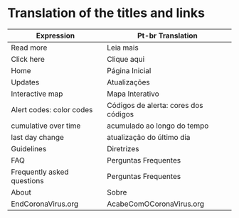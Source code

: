 # Translation of the titles and links

Expression | Pt-br Translation |
---------- | ----------------- |
Read more | Leia mais
Click here | Clique aqui
Home | Página Inicial
Updates | Atualizações
Interactive map | Mapa Interativo
Alert codes: color codes | Códigos de alerta: cores dos códigos
cumulative over time | acumulado ao longo do tempo
last day change | atualização do último dia
Guidelines | Diretrizes
FAQ | Perguntas Frequentes
Frequently asked questions | Perguntas Frequentes
About | Sobre
EndCoronaVirus.org | AcabeComOCoronaVirus.org


